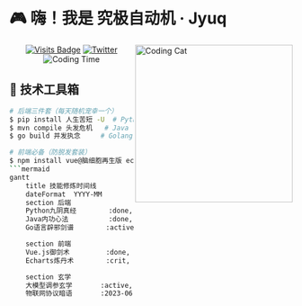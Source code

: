 <!-- 温馨提示：复制前请将emojis表情后的空格删除以确保最佳显示效果 -->
# 🎮 嗨！我是 究极自动机 · Jyuq 

<img src="https://media.giphy.com/media/ZVik7pBtu9dNS/giphy.gif" width="280" align="right" alt="Coding Cat">

<div align="center">
  
[![Visits Badge](https://badges.pufler.dev/visits/amazingjyuq/amazingjyuq)](https://github.com/amazingjyuq)
[![Twitter](https://img.shields.io/badge/-技术宅的碎碎念-1DA1F2?logo=twitter&logoColor=white)](https://twitter.com/yourhandle)
![Coding Time](https://img.shields.io/badge/本周编码时长-127%20小时-ff69b4)

</div>

## 🧰 技术工具箱

```bash
# 后端三件套（每天随机宠幸一个）
$ pip install 人生苦短 -U  # Python
$ mvn compile 头发危机   # Java 
$ go build 并发执念     # Golang

# 前端必备（防脱发套装）
$ npm install vue@脑细胞再生版 echarts@可视化仙丹 element-plus@颜值正义
```mermaid
gantt
    title 技能修炼时间线
    dateFormat  YYYY-MM
    section 后端
    Python九阴真经        :done, 2020-01, 2021-06
    Java内功心法          :done, 2021-07, 2022-03
    Go语言辟邪剑谱        :active, 2022-04, 2023-12

    section 前端
    Vue.js御剑术         :done, 2021-03, 2022-02
    Echarts炼丹术        :crit, active, 2022-05, 2023-05

    section 玄学
    大模型调参玄学       :active, 2023-01, 2023-12
    物联网协议暗语       :2023-06, 2024-12
